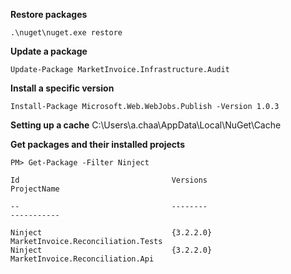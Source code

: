 **Restore packages**

```
.\nuget\nuget.exe restore
```

**Update a package**
```
Update-Package MarketInvoice.Infrastructure.Audit
```

**Install a specific version**
```
Install-Package Microsoft.Web.WebJobs.Publish -Version 1.0.3
```

**Setting up a cache**
C:\Users\a.chaa\AppData\Local\NuGet\Cache

**Get packages and their installed projects**
```
PM> Get-Package -Filter Ninject

Id                                  Versions                                 ProjectName

--                                  --------                                 -----------

Ninject                             {3.2.2.0}                                MarketInvoice.Reconciliation.Tests                          
Ninject                             {3.2.2.0}                                MarketInvoice.Reconciliation.Api     
```
